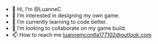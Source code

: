 - 👋 Hi, I’m @LuanneC
- 👀 I’m interested in designing my own game.
- 🌱 I’m currently learning to code better.
- 💞️ I’m looking to collaborate on my game build.
- 📫 How to reach me luannemcontla177102@outlook.com

<!---
LuanneC/LuanneC is a ✨ special ✨ repository because its `README.md` (this file) appears on your GitHub profile.
You can click the Preview link to take a look at your changes.
--->
